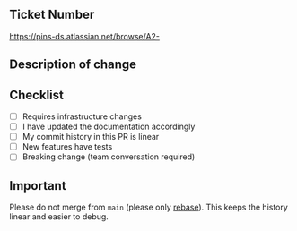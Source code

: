 ## Ticket Number

<!-- Add the number from the Jira board -->

https://pins-ds.atlassian.net/browse/A2-

## Description of change

<!-- Please describe the change -->

## Checklist

<!-- Put an `x` in all the boxes that apply: -->

- [ ] Requires infrastructure changes
- [ ] I have updated the documentation accordingly
- [ ] My commit history in this PR is linear
- [ ] New features have tests
- [ ] Breaking change (team conversation required)

## Important

Please do not merge from `main` (please only [rebase](https://github.com/Planning-Inspectorate/appeal-planning-decision/wiki/An-intro-to-Git-Rebase)). This keeps the history linear and easier to debug.
